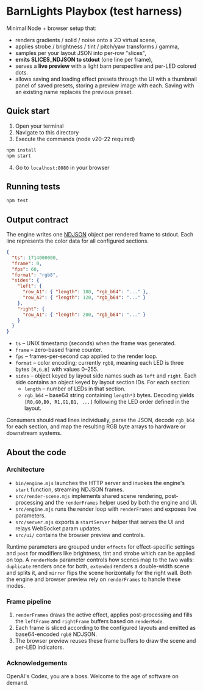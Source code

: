 # BarnLights Playbox (test harness)

Minimal Node + browser setup that:
- renders gradients / solid / noise onto a 2D virtual scene,
- applies strobe / brightness / tint / pitch/yaw transforms / gamma,
- samples per your layout JSON into per-row "slices",
- **emits SLICES_NDJSON to stdout** (one line per frame),
- serves a **live preview** with a light barn perspective and per-LED colored dots.
- allows saving and loading effect presets through the UI with a thumbnail panel of saved presets, storing a preview image with each. Saving with an existing name replaces the previous preset.

## Quick start
1. Open your terminal
2. Navigate to this directory
3. Execute the commands (node v20-22 required)
```bash
npm install
npm start
```
4.  Go to `localhost:8080` in your browser

## Running tests
```bash
npm test
```

## Output contract

The engine writes one [NDJSON](https://ndjson.org/) object per rendered frame to
stdout. Each line represents the color data for all configured sections.

```json
{
  "ts": 1714000000,
  "frame": 0,
  "fps": 60,
  "format": "rgb8",
  "sides": {
    "left": {
      "row_A1": { "length": 180, "rgb_b64": "..." },
      "row_A2": { "length": 120, "rgb_b64": "..." }
    },
    "right": {
      "row_A1": { "length": 200, "rgb_b64": "..." }
    }
  }
}
```

- `ts` – UNIX timestamp (seconds) when the frame was generated.
- `frame` – zero-based frame counter.
- `fps` – frames-per-second cap applied to the render loop.
- `format` – color encoding; currently `rgb8`, meaning each LED is three bytes
  `[R,G,B]` with values 0–255.
- `sides` – object keyed by layout side names such as `left` and `right`. Each
  side contains an object keyed by layout section IDs. For each section:
  - `length` – number of LEDs in that section.
  - `rgb_b64` – base64 string containing `length*3` bytes. Decoding yields
    `[R0,G0,B0, R1,G1,B1, ...]` following the LED order defined in the layout.

Consumers should read lines individually, parse the JSON, decode `rgb_b64` for
each section, and map the resulting RGB byte arrays to hardware or downstream
systems.

## About the code

### Architecture
- `bin/engine.mjs` launches the HTTP server and invokes the engine's `start` function, streaming NDJSON frames.
- `src/render-scene.mjs` implements shared scene rendering, post-processing and the `renderFrames` helper used by both the engine and UI.
- `src/engine.mjs` runs the render loop with `renderFrames` and exposes live parameters.
- `src/server.mjs` exports a `startServer` helper that serves the UI and relays WebSocket param updates.
- `src/ui/` contains the browser preview and controls.

Runtime parameters are grouped under `effects` for effect-specific settings
and `post` for modifiers like brightness, tint and strobe which can be applied on top.
A `renderMode` parameter controls how scenes map to the two walls: `duplicate` renders once for both, `extended` renders a double-width scene and splits it, and `mirror` flips the scene horizontally for the right wall. Both the engine and browser preview rely on `renderFrames` to handle these modes.

### Frame pipeline
1. `renderFrames` draws the active effect, applies post-processing and fills the `leftFrame` and `rightFrame` buffers based on `renderMode`.
2. Each frame is sliced according to the configured layouts and emitted as base64-encoded `rgb8` NDJSON.
3. The browser preview reuses these frame buffers to draw the scene and per-LED indicators.

### Acknowledgements
OpenAI's Codex, you are a boss. Welcome to the age of software on demand.
